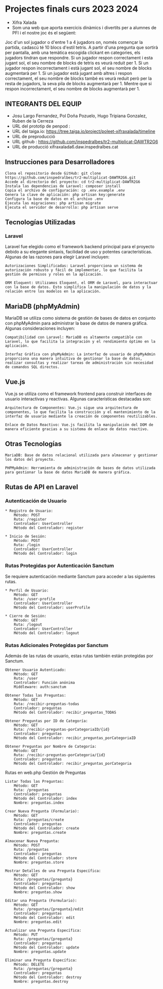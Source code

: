 # Projectes finals curs 2023 2024

* Xifra Xalada
* Som una web que aporta exercicis dinàmics i divertits per a alumnes de PFI i el nostre joc és el següent:

Joc d'un sol jugador o d'entre 1 a 4 jugadors on, només començar la partida,
cadascú té 10 blocs d'estil tetris.
A partir d'una pregunta que sortirà per pantalla, amb una temàtica escogida clickant 
en categories, els jugadors tindran que respondre.
Si un jugador respon correctament i esta jugant sol, el seu nombre de blocks de tetris es veurà reduit per 1.
Si un jugador respon incorrectament i està jugant sol, el seu nombre de blocks augmentarà per 1.
Si un jugador està jugant amb altres i respon correctament, el seu nombre de blocks també es veurà reduit
però per la resta de jugadors, la seva pila de blocks augmentarà per 1. Mentre que si respon incorrectament,
el seu nombre de blocks augmentarà per 1.

## INTEGRANTS DEL EQUIP
* Josu Largo Fernandez, Pol Doña Pozuelo, Hugo Tripiana Gonzalez, Ruben de la Cerreza
* URL del prototip de penpod :
* URL del taiga.io: https://tree.taiga.io/project/poleet-xifraxalada/timeline
* URL de preproducció
* URL github : https://github.com/inspedralbes/tr2-multiplicat-DAWTR2G6
* URL de producció xifraxalada6.daw.inspedralbes.cat

## Instrucciones para Desarrolladores

    Clona el repositorio desde GitHub: git clone https://github.com/inspedralbes/tr2-multiplicat-DAWTR2G6.git
    Accede al directorio del proyecto: cd tr2-multiplicat-DAWTR2G6
    Instala las dependencias de Laravel: composer install
    Copia el archivo de configuración: cp .env.example .env
    Genera la clave de aplicación: php artisan key:generate
    Configura la base de datos en el archivo .env
    Ejecuta las migraciones: php artisan migrate
    Ejecuta el servidor de desarrollo: php artisan serve


## Tecnologías Utilizadas
### Laravel

Laravel fue elegido como el framework backend principal para el proyecto debido a su elegante sintaxis, facilidad de uso y potentes características. Algunas de las razones para elegir Laravel incluyen:

    Autorizaciones Simplificadas: Laravel proporciona un sistema de autorización robusto y fácil de implementar, lo que facilita la gestión de permisos y roles en la aplicación.

    ORM Eloquent: Utilizamos Eloquent, el ORM de Laravel, para interactuar con la base de datos. Esto simplifica la manipulación de datos y la relación entre los modelos en la aplicación.

## MariaDB (phpMyAdmin)

MariaDB se utiliza como sistema de gestión de bases de datos en conjunto con phpMyAdmin para administrar la base de datos de manera gráfica. Algunas consideraciones incluyen:

    Compatibilidad con Laravel: MariaDB es altamente compatible con Laravel, lo que facilita la integración y el rendimiento óptimo en la aplicación.

    Interfaz Gráfica con phpMyAdmin: La interfaz de usuario de phpMyAdmin proporciona una manera intuitiva de gestionar la base de datos, realizar consultas y realizar tareas de administración sin necesidad de comandos SQL directos.

## Vue.js

Vue.js se utiliza como el framework frontend para construir interfaces de usuario interactivas y reactivas. Algunas características destacadas son:

    Arquitectura de Componentes: Vue.js sigue una arquitectura de componentes, lo que facilita la construcción y el mantenimiento de la interfaz de usuario mediante la creación de componentes reutilizables.

    Enlace de Datos Reactivo: Vue.js facilita la manipulación del DOM de manera eficiente gracias a su sistema de enlace de datos reactivo.

## Otras Tecnologías

    MariaDB: Base de datos relacional utilizada para almacenar y gestionar los datos del proyecto.

    PHPMyAdmin: Herramienta de administración de bases de datos utilizada para gestionar la base de datos MariaDB de manera gráfica.

## Rutas de API en Laravel
### Autenticación de Usuario

    * Registro de Usuario:
        Método: POST
        Ruta: /register
        Controlador: UserController
        Método del Controlador: register

    * Inicio de Sesión:
        Método: POST
        Ruta: /login
        Controlador: UserController
        Método del Controlador: login

### Rutas Protegidas por Autenticación Sanctum

Se requiere autenticación mediante Sanctum para acceder a las siguientes rutas.

    * Perfil de Usuario:
        Método: GET
        Ruta: /user-profile
        Controlador: UserController
        Método del Controlador: userProfile

    * Cierre de Sesión:
        Método: GET
        Ruta: /logout
        Controlador: UserController
        Método del Controlador: logout

### Rutas Adicionales Protegidas por Sanctum

Además de las rutas de usuario, estas rutas también están protegidas por Sanctum.

    Obtener Usuario Autenticado:
        Método: GET
        Ruta: /user
        Controlador: Función anónima
        Middleware: auth:sanctum

    Obtener Todas las Preguntas:
        Método: GET
        Ruta: /recibir-preguntas-todas
        Controlador: preguntas
        Método del Controlador: recibir_preguntas_TODAS

    Obtener Preguntas por ID de Categoría:
        Método: GET
        Ruta: /recibir-preguntas-porCategoriaID/{id}
        Controlador: preguntas
        Método del Controlador: recibir_preguntas_porCategoriaID

    Obtener Preguntas por Nombre de Categoría:
        Método: GET
        Ruta: /recibir-preguntas-porCategoria/{id}
        Controlador: preguntas
        Método del Controlador: recibir_preguntas_porCategoria

Rutas en web.php
Gestión de Preguntas

    Listar Todas las Preguntas:
        Método: GET
        Ruta: /preguntas
        Controlador: preguntas
        Método del Controlador: index
        Nombre: preguntas.index

    Crear Nueva Pregunta (Formulario):
        Método: GET
        Ruta: /preguntas/create
        Controlador: preguntas
        Método del Controlador: create
        Nombre: preguntas.create

    Almacenar Nueva Pregunta:
        Método: POST
        Ruta: /preguntas
        Controlador: preguntas
        Método del Controlador: store
        Nombre: preguntas.store

    Mostrar Detalles de una Pregunta Específica:
        Método: GET
        Ruta: /preguntas/{pregunta}
        Controlador: preguntas
        Método del Controlador: show
        Nombre: preguntas.show

    Editar una Pregunta (Formulario):
        Método: GET
        Ruta: /preguntas/{pregunta}/edit
        Controlador: preguntas
        Método del Controlador: edit
        Nombre: preguntas.edit

    Actualizar una Pregunta Específica:
        Método: PUT
        Ruta: /preguntas/{pregunta}
        Controlador: preguntas
        Método del Controlador: update
        Nombre: preguntas.update

    Eliminar una Pregunta Específica:
        Método: DELETE
        Ruta: /preguntas/{pregunta}
        Controlador: preguntas
        Método del Controlador: destroy
        Nombre: preguntas.destroy


